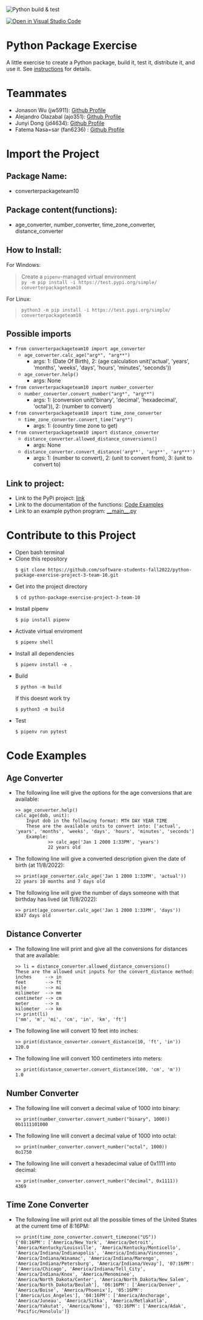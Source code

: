 
![Python build & test](https://github.com/software-students-fall2022/python-package-exercise-project-3-team-10/actions/workflows/build.yaml/badge.svg)

[![Open in Visual Studio Code](https://classroom.github.com/assets/open-in-vscode-c66648af7eb3fe8bc4f294546bfd86ef473780cde1dea487d3c4ff354943c9ae.svg)](https://classroom.github.com/online_ide?assignment_repo_id=9129447&assignment_repo_type=AssignmentRepo)

# Python Package Exercise

A little exercise to create a Python package, build it, test it, distribute it, and use it. See [instructions](./instructions.md) for details.

# Teammates

* Jonason Wu (jw5911): [Github Profile](https://github.com/JonasonWu)
* Alejandro Olazabal (ajo351): [Github Profile](https://github.com/aleolazabal)
* Junyi Dong (jd4634): [Github Profile](https://github.com/junyid) 
* Fatema Nasa=sar (fan6236) : [Github Profile](https://github.com/fnassar)

# Import the Project
<!-- how a developer who wants to import your project into their own code can do so - include documentation for all functions in your package and a link to an example Python program that uses each of them. -->
<!-- functions -->
## Package Name:
* converterpackageteam10

## Package content(functions):
* age_converter, number_converter, time_zone_converter, distance_converter

## How to Install:
For Windows:
> Create a `pipenv`-managed virtual environment<br>
> `py -m pip install -i https://test.pypi.org/simple/ converterpackageteam10`

For Linux:
>`python3 -m pip install -i https://test.pypi.org/simple/ converterpackageteam10`

## Possible imports
* `from converterpackageteam10 import age_converter`
    * `age_converter.calc_age("arg*", "arg**")`
        * args: 1: (Date Of Birth), 2: (age calculation unit('actual', 'years', 'months', 'weeks', 'days', 'hours', 'minutes', 'seconds'))
    * `age_converter.help()`
        * args: None
* `from converterpackageteam10 import number_converter`
    * `number_converter.convert_number("arg*", "arg**")`
        * args: 1: (conversion unit('binary', 'decimal', 'hexadecimal', 'octal')), 2: (number to convert)
* `from converterpackageteam10 import time_zone_converter`
    * `time_zone_converter.convert_time("arg*")`
        * args: 1: (country time zone to get)
* `from converterpackageteam10 import distance_converter`
    * `distance_converter.allowed_distance_conversions()`
        * args: None
    * `distance_converter.convert_distance('arg**', 'arg**', 'arg***')`
        * args: 1: (number to convert), 2: (unit to convert from), 3: (unit to convert to)


## Link to project:
* Link to the PyPi project: [link](https://test.pypi.org/project/converterpackageteam10/)
* Link to the documentation of the functions: [Code Examples](https://github.com/software-students-fall2022/python-package-exercise-project-3-team-10#code-examples)
* Link to an example python program: [\_\_main\_\_.py](https://github.com/software-students-fall2022/python-package-exercise-project-3-team-10/blob/main/__main__.py)

# Contribute to this Project

* Open bash terminal
* Clone this repository
    ```
    $ git clone https://github.com/software-students-fall2022/python-package-exercise-project-3-team-10.git
    ```
* Get into the project directory
    ```
    $ cd python-package-exercise-project-3-team-10
    ```
* Install pipenv
    ```
    $ pip install pipenv
    ```
* Activate virtual enviroment
    ```
    $ pipenv shell
    ```
* Install all dependencies
    ```
    $ pipenv install -e .
    ```
* Build 
    ```
    $ python -m build
    ```
    If this doesnt work try
    ```
    $ python3 -m build
    ```
* Test
    ```
    $ pipenv run pytest
    ```



# Code Examples

## Age Converter

* The following line will give the options for the age conversions that are available:
    ```
    >> age_converter.help()
    calc_age(dob, unit):
        Input dob in the following format: MTH DAY YEAR TIME
        These are the available units to convert into: ['actual', 'years', 'months', 'weeks', 'days', 'hours', 'minutes', 'seconds']
        Example:
                >> calc_age('Jan 1 2000 1:33PM', 'years')
                22 years old
    ```

* The following line will give a converted description given the date of birth (at 11/8/2022):
    ```
    >> print(age_converter.calc_age('Jan 1 2000 1:33PM', 'actual'))
    22 years 10 months and 7 days old
    ```
* The following line will give the number of days someone with that birthday has lived (at 11/8/2022):
    ```
    >> print(age_converter.calc_age('Jan 1 2000 1:33PM', 'days'))
    8347 days old
    ```


## Distance Converter

* The following line will print and give all the conversions for distances that are available:
    ```
    >> li = distance_converter.allowed_distance_conversions()
    These are the allowed unit inputs for the convert_distance method: 
    inches     --> in
    feet       --> ft
    mile       --> mi
    milimeter  --> mm
    centimeter --> cm
    meter      --> m
    kilometer  --> km
    >> print(li)
    ['mm', 'm', 'mi', 'cm', 'in', 'km', 'ft']
    ```
* The following line will convert 10 feet into inches:
    ```
    >> print(distance_converter.convert_distance(10, 'ft', 'in'))
    120.0
    ```
* The following line will convert 100 centimeters into meters:
    ```
    >> print(distance_converter.convert_distance(100, 'cm', 'm'))
    1.0
    ```

## Number Converter

* The following line will convert a decimal value of 1000 into binary:
    ```
    >> print(number_converter.convert_number("binary", 1000))
    0b1111101000
    ```
* The following line will convert a decimal value of 1000 into octal:
    ```
    >> print(number_converter.convert_number("octal", 1000))
    0o1750
    ```
* The following line will convert a hexadecimal value of 0x1111 into decimal:
    ```
    >> print(number_converter.convert_number("decimal", 0x1111))
    4369
    ```

## Time Zone Converter

* The following line will print out all the possible times of the United States at the current time of 8:16PM:
    ```
    >> print(time_zone_converter.convert_timezone("US"))
    {'08:16PM': ['America/New_York', 'America/Detroit', 'America/Kentucky/Louisville', 'America/Kentucky/Monticello', 'America/Indiana/Indianapolis', 'America/Indiana/Vincennes', 'America/Indiana/Winamac', 'America/Indiana/Marengo', 'America/Indiana/Petersburg', 'America/Indiana/Vevay'], '07:16PM': ['America/Chicago', 'America/Indiana/Tell_City', 'America/Indiana/Knox', 'America/Menominee', 'America/North_Dakota/Center', 'America/North_Dakota/New_Salem', 'America/North_Dakota/Beulah'], '06:16PM': ['America/Denver', 'America/Boise', 'America/Phoenix'], '05:16PM': ['America/Los_Angeles'], '04:16PM': ['America/Anchorage', 'America/Juneau', 'America/Sitka', 'America/Metlakatla', 'America/Yakutat', 'America/Nome'], '03:16PM': ['America/Adak', 'Pacific/Honolulu']}
    ```
